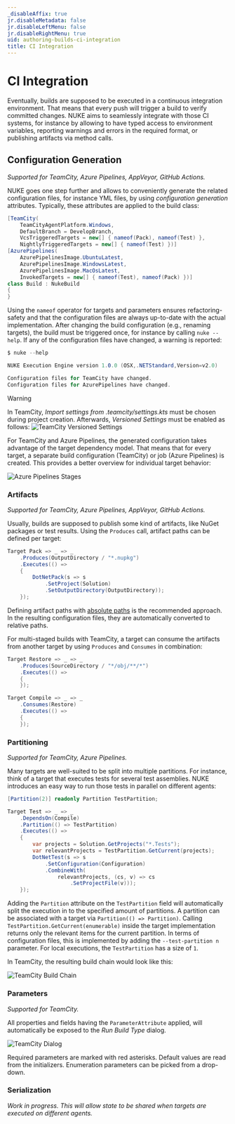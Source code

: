 ```yaml
---
_disableAffix: true
jr.disableMetadata: false
jr.disableLeftMenu: false
jr.disableRightMenu: true
uid: authoring-builds-ci-integration
title: CI Integration
---
```


# CI Integration

Eventually, builds are supposed to be executed in a continuous integration environment. That means that every push will trigger a build to verify committed changes. NUKE aims to seamlessly integrate with those CI systems, for instance by allowing to have typed access to environment variables, reporting warnings and errors in the required format, or publishing artifacts via method calls.

## Configuration Generation

_Supported for TeamCity, Azure Pipelines, AppVeyor, GitHub Actions._

NUKE goes one step further and allows to conveniently generate the related configuration files, for instance YML files, by using _configuration generation_ attributes. Typically, these attributes are applied to the build class:

```c#
[TeamCity(
    TeamCityAgentPlatform.Windows,
    DefaultBranch = DevelopBranch,
    VcsTriggeredTargets = new[] { nameof(Pack), nameof(Test) },
    NightlyTriggeredTargets = new[] { nameof(Test) })]
[AzurePipelines(
    AzurePipelinesImage.UbuntuLatest,
    AzurePipelinesImage.WindowsLatest,
    AzurePipelinesImage.MacOsLatest,
    InvokedTargets = new[] { nameof(Test), nameof(Pack) })]
class Build : NukeBuild
{
}
```

Using the `nameof` operator for targets and parameters ensures refactoring-safety and that the configuration files are always up-to-date with the actual implementation. After changing the build configuration (e.g., renaming targets), the build must be triggered once, for instance by calling `nuke --help`. If any of the configuration files have changed, a warning is reported:

```c#
$ nuke --help

NUKE Execution Engine version 1.0.0 (OSX,.NETStandard,Version=v2.0)

Configuration files for TeamCity have changed.
Configuration files for AzurePipelines have changed.
```

> [!Warning]
> In TeamCity, _Import settings from .teamcity/settings.kts_ must be chosen during project creation. Afterwards, _Versioned Settings_ must be enabled as follows:
> ![TeamCity Versioned Settings](~/images/teamcity-versioned-settings.png)

For TeamCity and Azure Pipelines, the generated configuration takes advantage of the target dependency model. That means that for every target, a separate build configuration (TeamCity) or job (Azure Pipelines) is created. This provides a better overview for individual target behavior:

![Azure Pipelines Stages](~/images/azure-stages.png)

### Artifacts

_Supported for TeamCity, Azure Pipelines, AppVeyor, GitHub Actions._

Usually, builds are supposed to publish some kind of artifacts, like NuGet packages or test results. Using the `Produces` call, artifact paths can be defined per target:

```c#
Target Pack => _ => _
    .Produces(OutputDirectory / "*.nupkg")
    .Executes(() =>
    {
        DotNetPack(s => s
            .SetProject(Solution)
            .SetOutputDirectory(OutputDirectory));
    });
```

Defining artifact paths with [absolute paths](system-paths.md) is the recommended approach. In the resulting configuration files, they are automatically converted to relative paths.

For multi-staged builds with TeamCity, a target can consume the artifacts from another target by using `Produces` and `Consumes` in combination:

```c#
Target Restore => _ => _
    .Produces(SourceDirectory / "*/obj/**/*")
    .Executes(() =>
    {
    });

Target Compile => _ => _
    .Consumes(Restore)
    .Executes(() =>
    {
    });
```

### Partitioning

_Supported for TeamCity, Azure Pipelines._

Many targets are well-suited to be split into multiple partitions. For instance, think of a target that executes tests for several test assemblies. NUKE introduces an easy way to run those tests in parallel on different agents:

```c#
[Partition(2)] readonly Partition TestPartition;

Target Test => _ => _
    .DependsOn(Compile)
    .Partition(() => TestPartition)
    .Executes(() =>
    {
        var projects = Solution.GetProjects("*.Tests");
        var relevantProjects = TestPartition.GetCurrent(projects);        
        DotNetTest(s => s
            .SetConfiguration(Configuration)
            .CombineWith(
                relevantProjects, (cs, v) => cs
                    .SetProjectFile(v)));
    });
```

Adding the `Partition` attribute on the `TestPartition` field will automatically split the execution in to the specified amount of partitions. A partition can be associated with a target via `Partition(() => Partition)`. Calling `TestPartition.GetCurrent(enumerable)` inside the target implementation returns only the relevant items for the current partition. In terms of configuration files, this is implemented by adding the `--test-partition n` parameter. For local executions, the `TestPartition` has a size of `1`.

In TeamCity, the resulting build chain would look like this:

![TeamCity Build Chain](~/images/teamcity-build-chain.png)

### Parameters

_Supported for TeamCity._

All properties and fields having the `ParameterAttribute` applied, will automatically be exposed to the _Run Build Type_ dialog.

![TeamCity Dialog](~/images/teamcity-dialog.png)

Required parameters are marked with red asterisks. Default values are read from the initializers. Enumeration parameters can be picked from a drop-down.

### Serialization

_Work in progress. This will allow state to be shared when targets are executed on different agents._
